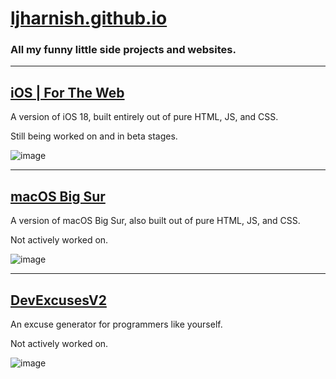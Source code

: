 # [ljharnish.github.io](https://ljharnish.github.io)
### All my funny little side projects and websites.

---

## [iOS | For The Web](https://ljharnish.github.io/extras/Interfaces/iOS/)
A version of iOS 18, built entirely out of pure HTML, JS, and CSS.

Still being worked on and in beta stages.

![image](https://github.com/user-attachments/assets/90510aab-51b9-4d49-8b04-8aebbefaa1f3)

---

## [macOS Big Sur](https://ljharnish.github.io/extras/Interfaces/macOS-BigSur/)
A version of macOS Big Sur, also built out of pure HTML, JS, and CSS.

Not actively worked on.

![image](https://github.com/user-attachments/assets/2e6e96c9-2d16-4d0a-be2d-c98ffe0d4784)

---

## [DevExcusesV2](https://ljharnish.github.io/extras/DevExcusesV2/)
An excuse generator for programmers like yourself.

Not actively worked on.

![image](https://github.com/user-attachments/assets/b16e5b44-0a25-455a-b18b-21d1f2d8b98c)
